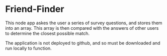 # Friend-Finder

This node app askes the user a series of survey questions, and stores them into an array. This array is then compared with the answers of other users to determine the closest possible match.

The application is not deployed to github, and so must be downloaded and run locally to function.
